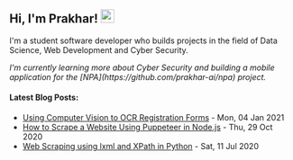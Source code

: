 <h2>Hi, I'm Prakhar! <img src="https://github.githubassets.com/images/mona-whisper.gif" height="24" /></h2>

<p> I'm a student software developer who builds projects in the field of Data Science, Web Development and Cyber Security. </p>

<p><em>I'm currently learning more about Cyber Security and building a mobile application for the [NPA](https://github.com/prakhar-ai/npa) project.</em></p>

<h4> Latest Blog Posts: </h4>

<!--bp-->
- [Using Computer Vision to OCR Registration Forms](https://www.prakharj.me/posts/using-computer-vision-to-ocr-registration-forms/) - Mon, 04 Jan 2021
- [How to Scrape a Website Using Puppeteer in Node.js](https://www.prakharj.me/posts/how-to-scrape-a-website-using-puppeteer-in-node.js/) - Thu, 29 Oct 2020
- [Web Scraping using lxml and XPath in Python](https://www.prakharj.me/posts/web-scraping-with-lxml-and-xpaths-in-python-copy/) - Sat, 11 Jul 2020
